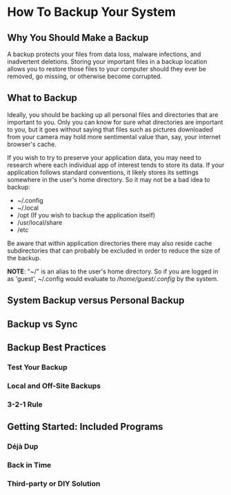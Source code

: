 How To Backup Your System
=========================

## Why You Should Make a Backup

A backup protects your files from data loss, malware infections, and inadvertent deletions. Storing your important files in a backup location allows you to restore those files to your computer should they ever be removed, go missing, or otherwise become corrupted.

## What to Backup

Ideally, you should be backing up all personal files and directories that are important to you. Only you can know for sure what directories are important to you, but it goes without saying that files such as pictures downloaded from your camera may hold more sentimental value than, say, your internet browser's cache.

If you wish to try to preserve your application data, you may need to research where each individual app of interest tends to store its data. If your application follows standard conventions, it likely stores its settings somewhere in the user's home directory. So it may not be a bad idea to backup:
- ~/.config
- ~/.local
- /opt (If you wish to backup the application itself)
- /usr/local/share
- /etc

Be aware that within application directories there may also reside cache subdirectories that can probably be excluded in order to reduce the size of the backup.

**NOTE**: "~/" is an alias to the user's home directory. So if you are logged in as 'guest', ~/.config would evaluate to */home/guest/.config* by the system.

## System Backup versus Personal Backup

## Backup vs Sync

## Backup Best Practices
### Test Your Backup
### Local and Off-Site Backups
### 3-2-1 Rule

## Getting Started:  Included Programs
### Déjà Dup
### Back in Time
### Third-party or DIY Solution
